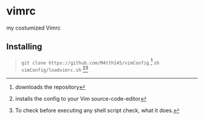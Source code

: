 # vimrc
my costumized Vimrc

## Installing 
> ` git clone https://github.com/M4tth145/vimConfig ` [^1]
> ` sh vimConfig/loadvimrc.sh ` [^2][^3]
[^1]: downloads the repository
[^2]: installs the config to your Vim source-code-editor
[^3]: To check before executing any shell script check, what it does.
